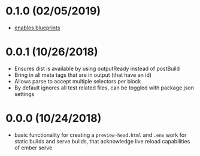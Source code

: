# 0.1.0 (02/05/2019)

- [enables blueprints](https://github.com/storybooks/ember-cli-storybook/pull/3)

# 0.0.1 (10/26/2018)

- Ensures dist is available by using outputReady instead of postBuild
- Bring in all meta tags that are in output (that have an id)
- Allows parse to accept multiple selectors per block
- By default ignores all test related files, can be toggled with package.json settings

# 0.0.0 (10/24/2018)

- basic functionality for creating a `preview-head.html` and `.env` work for static builds and serve builds, that acknowledge live reload capabilities of ember serve
